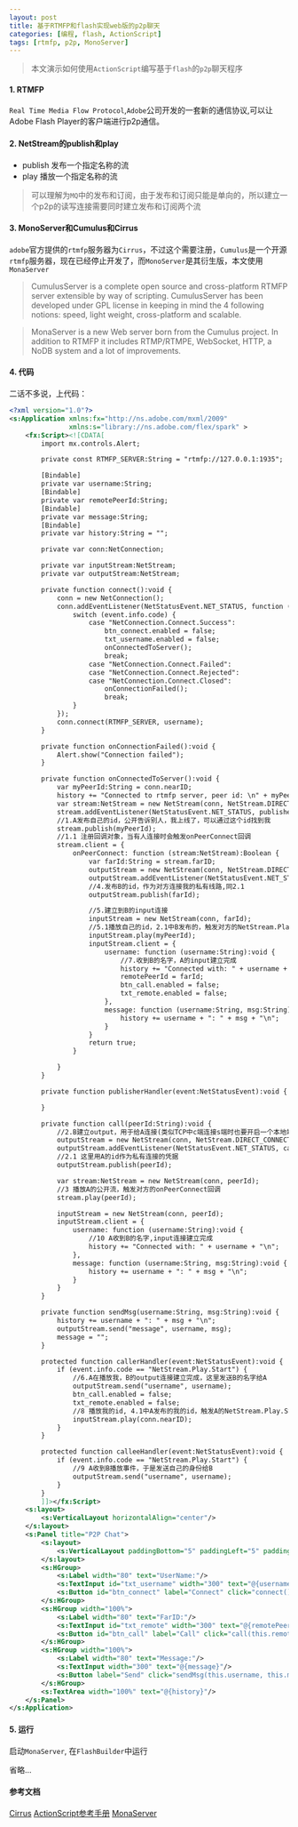 ```yaml
---
layout: post
title: 基于RTMFP和flash实现web版的p2p聊天
categories: [编程, flash, ActionScript]
tags: [rtmfp, p2p, MonoServer]
---
```


> 本文演示如何使用`ActionScript`编写基于`flash`的`p2p`聊天程序

#### 1. RTMFP
`Real Time Media Flow Protocol`,`Adobe`公司开发的一套新的通信协议,可以让Adobe Flash Player的客户端进行p2p通信。

#### 2. NetStream的publish和play
* publish 发布一个指定名称的流
* play 播放一个指定名称的流

> 可以理解为`MQ`中的发布和订阅，由于发布和订阅只能是单向的，所以建立一个p2p的读写连接需要同时建立发布和订阅两个流

#### 3. MonoServer和Cumulus和Cirrus
`adobe`官方提供的`rtmfp`服务器为`Cirrus`，不过这个需要注册，`Cumulus`是一个开源`rtmfp`服务器，现在已经停止开发了，而`MonoServer`是其衍生版，本文使用`MonaServer`

> CumulusServer is a complete open source and cross-platform RTMFP server extensible by way of scripting. CumulusServer has been developed under GPL license in keeping in mind the 4 following notions: speed, light weight, cross-platform and scalable.

> MonaServer is a new Web server born from the Cumulus project. In addition to RTMFP it includes RTMP/RTMPE, WebSocket, HTTP, a NoDB system and a lot of improvements.

#### 4. 代码

二话不多说，上代码：
```xml
<?xml version="1.0"?>
<s:Application xmlns:fx="http://ns.adobe.com/mxml/2009"
			   xmlns:s="library://ns.adobe.com/flex/spark" >
	<fx:Script><![CDATA[
		import mx.controls.Alert;

		private const RTMFP_SERVER:String = "rtmfp://127.0.0.1:1935";

		[Bindable]
		private var username:String;
		[Bindable]
		private var remotePeerId:String;
		[Bindable]
		private var message:String;
		[Bindable]
		private var history:String = "";

		private var conn:NetConnection;

		private var inputStream:NetStream;
		private var outputStream:NetStream;

		private function connect():void {
			conn = new NetConnection();
			conn.addEventListener(NetStatusEvent.NET_STATUS, function (event:NetStatusEvent):void {
				switch (event.info.code) {
					case "NetConnection.Connect.Success":
						btn_connect.enabled = false;
						txt_username.enabled = false;
						onConnectedToServer();
						break;
					case "NetConnection.Connect.Failed":
					case "NetConnection.Connect.Rejected":
					case "NetConnection.Connect.Closed":
						onConnectionFailed();
						break;
				}
			});
			conn.connect(RTMFP_SERVER, username);
		}

		private function onConnectionFailed():void {
			Alert.show("Connection failed");
		}

		private function onConnectedToServer():void {
			var myPeerId:String = conn.nearID;
			history += "Connected to rtmfp server, peer id: \n" + myPeerId + "\n";
			var stream:NetStream = new NetStream(conn, NetStream.DIRECT_CONNECTIONS);
			stream.addEventListener(NetStatusEvent.NET_STATUS, publisherHandler);
			//1.A发布自己的id，公开告诉别人，我上线了，可以通过这个id找到我
			stream.publish(myPeerId);
			//1.1 注册回调对象，当有人连接时会触发onPeerConnect回调
			stream.client = {
				onPeerConnect: function (stream:NetStream):Boolean {
					var farId:String = stream.farID;
					outputStream = new NetStream(conn, NetStream.DIRECT_CONNECTIONS);
					outputStream.addEventListener(NetStatusEvent.NET_STATUS, calleeHandler);
					//4.发布B的id，作为对方连接我的私有线路,同2.1
					outputStream.publish(farId);

					//5.建立到B的input连接
					inputStream = new NetStream(conn, farId);
					//5.1播放自己的id，2.1中B发布的，触发对方的NetStream.Play.Start事件
					inputStream.play(myPeerId);
					inputStream.client = {
						username: function (username:String):void {
							//7.收到B的名字，A的input建立完成
							history += "Connected with: " + username + "\n";
							remotePeerId = farId;
							btn_call.enabled = false;
							txt_remote.enabled = false;
						},
						message: function (username:String, msg:String):void {
							history += username + ": " + msg + "\n";
						}
					}
					return true;
				}

			}
		}

		private function publisherHandler(event:NetStatusEvent):void {

		}

		private function call(peerId:String):void {
			//2.B建立output，用于给A连接(类似TCP中c端连接s端时也要开启一个本地端口给s端连接)
			outputStream = new NetStream(conn, NetStream.DIRECT_CONNECTIONS);
			outputStream.addEventListener(NetStatusEvent.NET_STATUS, callerHandler);
			//2.1 这里用A的id作为私有连接的凭据
			outputStream.publish(peerId);

			var stream:NetStream = new NetStream(conn, peerId);
			//3 播放A的公开流，触发对方的onPeerConnect回调
			stream.play(peerId);

			inputStream = new NetStream(conn, peerId);
			inputStream.client = {
				username: function (username:String):void {
					//10 A收到B的名字,input连接建立完成
					history += "Connected with: " + username + "\n";
				},
				message: function (username:String, msg:String):void {
					history += username + ": " + msg + "\n";
				}
			}
		}

		private function sendMsg(username:String, msg:String):void {
			history += username + ": " + msg + "\n";
			outputStream.send("message", username, msg);
			message = "";
		}

		protected function callerHandler(event:NetStatusEvent):void {
			if (event.info.code == "NetStream.Play.Start") {
				//6.A在播放我，B的output连接建立完成，这里发送B的名字给A
				outputStream.send("username", username);
				btn_call.enabled = false;
				txt_remote.enabled = false;
				//8 播放我的id, 4.1中A发布的我的id，触发A的NetStream.Play.Start事件
				inputStream.play(conn.nearID);
			}
		}

		protected function calleeHandler(event:NetStatusEvent):void {
			if (event.info.code == "NetStream.Play.Start") {
				//9 A收到B播放事件，于是发送自己的身份给B
				outputStream.send("username", username);
			}
		}
		]]></fx:Script>
	<s:layout>  
		<s:VerticalLayout horizontalAlign="center"/>  
	</s:layout>
	<s:Panel title="P2P Chat">
		<s:layout>
			<s:VerticalLayout paddingBottom="5" paddingLeft="5" paddingRight="5" paddingTop="5"/>
		</s:layout>
		<s:HGroup>
			<s:Label width="80" text="UserName:"/>
			<s:TextInput id="txt_username" width="300" text="@{username}"/>
			<s:Button id="btn_connect" label="Connect" click="connect()"/>
		</s:HGroup>
		<s:HGroup width="100%">
			<s:Label width="80" text="FarID:"/>
			<s:TextInput id="txt_remote" width="300" text="@{remotePeerId}"/>
			<s:Button id="btn_call" label="Call" click="call(this.remotePeerId)"/>
		</s:HGroup>
		<s:HGroup width="100%">
			<s:Label width="80" text="Message:"/>
			<s:TextInput width="300" text="@{message}"/>
			<s:Button label="Send" click="sendMsg(this.username, this.message)"/>
		</s:HGroup>
		<s:TextArea width="100%" text="@{history}"/>
	</s:Panel>
</s:Application>
```

#### 5. 运行
启动`MonaServer`, 在`FlashBuilder`中运行

省略...

#### 参考文档
[Cirrus](https://labs.adobe.com/technologies/cirrus/)
[ActionScript参考手册](https://help.adobe.com/zh_CN/FlashPlatform/reference/actionscript/3/index.html)
[MonaServer](http://www.monaserver.ovh/index.html)